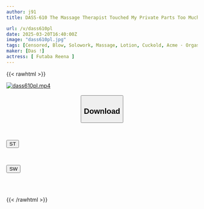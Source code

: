 ```yaml
---
author: j91
title: DASS-610 The Massage Therapist Touched My Private Parts Too Much And I Couldn't Stand The Pleasure And Ended Up Cuckolding Him. Futaba Rena

url: /v/dass610pl
date: 2025-03-20T16:40:00Z
image: "dass610pl.jpg"
tags: [Censored, Blow, Solowork, Massage, Lotion, Cuckold, Acme · Orgasm	]
maker: [Das !]
actress: [ Futaba Reena ]
---
```



{{< rawhtml >}}

<div class="video" data-videoid="eakv7BG7w0CY3aV">
    <a href="javascript:;">
        <img src="/v/dass610pl/dass610pl.jpg" width="WIDTH" height="HEIGHT" alt="dass610pl.mp4" loading="lazy">
    </a>
</div>

<script type="text/javascript" src="https://j91.asia/asset/on-demand-st.js"></script>

<br>
  <link rel="stylesheet" href="https://j91.asia/asset/bs5.css">
  
  <center>
  <button class="btn btn-primary" type="button" data-bs-toggle="collapse" data-bs-target=".multi-collapse" aria-expanded="false" aria-controls="multiCollapseExample1 multiCollapseExample2"><h2>Download</h2></button></center>
</p>
<div class="row">
  <div class="col">
    <div class="collapse multi-collapse" id="multiCollapseExample1">
      <div class="card card-body">
	      	      <br>
<div class="buttons">  
<p><a href="/v/dass610pl/st.html" target="_blank"><button class="btn-hover color-3"><i class="fa fa-download"></i> ST</button></a></p></div>
    </div>
  </div>
</div>
  <div class="col">
    <div class="collapse multi-collapse" id="multiCollapseExample2">
      <div class="card card-body">
	      <br>
<div class="buttons">
<p><a href="/v/dass610pl/sw.html" target="_blank"><button class="btn-hover color-2"><i class="fa fa-download"></i> SW</button></a></p></div>
<br><br>
      </div>
    </div>
  </div>
</div>

{{< /rawhtml >}}